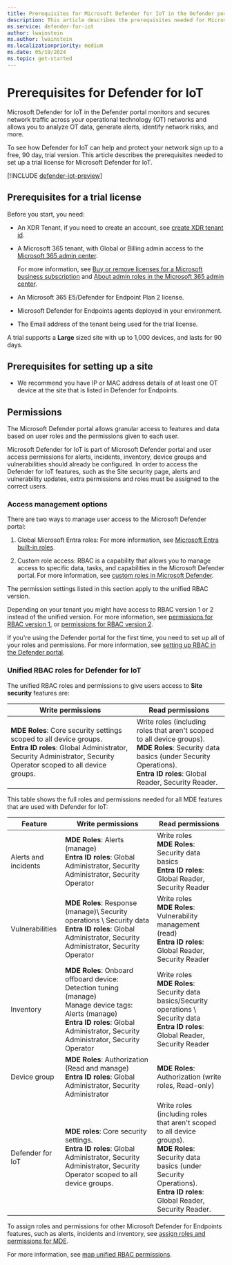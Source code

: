 ```yaml
---
title: Prerequisites for Microsoft Defender for IoT in the Defender portal
description: This article describes the prerequisites needed for Microsoft Defender for IoT in the Microsoft Defender portal
ms.service: defender-for-iot
author: lwainstein
ms.author: lwainstein
ms.localizationpriority: medium
ms.date: 05/19/2024
ms.topic: get-started
---
```


# Prerequisites for Defender for IoT

Microsoft Defender for IoT in the Defender portal monitors and secures network traffic across your operational technology (OT) networks and allows you to analyze OT data, generate alerts, identify network risks, and more.

To see how Defender for IoT can help and protect your network sign up to a free, 90 day, trial version. This article describes the prerequisites needed to set up a trial license for Microsoft Defender for IoT.

[!INCLUDE [defender-iot-preview](../includes//defender-for-iot-defender-public-preview.md)]

## Prerequisites for a trial license

Before you start, you need:

- An XDR Tenant, if you need to create an account, see [create XDR tenant id]().<!-- Limor, can we take out the end part? -->

- A Microsoft 365 tenant, with Global or Billing admin access to the [Microsoft 365 admin center](https://portal.office.com/AdminPortal/Home#/catalog).

    For more information, see [Buy or remove licenses for a Microsoft business subscription](/microsoft-365/commerce/licenses/buy-licenses.md) and [About admin roles in the Microsoft 365 admin center](/microsoft-365/admin/add-users/about-admin-roles.md).

- An Microsoft 365 E5/Defender for Endpoint Plan 2 license.

- Microsoft Defender for Endpoints agents deployed in your environment.

- The Email address of the tenant being used for the trial license.

A trial supports a **Large** sized site with up to 1,000 devices, and lasts for 90 days.

## Prerequisites for setting up a site

- We recommend you have IP or MAC address details of at least one OT device at the site that is listed in Defender for Endpoints.

## Permissions

The Microsoft Defender portal allows granular access to features and data based on user roles and the permissions given to each user.

Microsoft Defender for IoT is part of Microsoft Defender portal and user access permissions for alerts, incidents, inventory, device groups and vulnerabilities should already be configured. In order to access the Defender for IoT features, such as the Site security page, alerts and vulnerability updates, extra permissions and roles must be assigned to the correct users.

### Access management options

There are two ways to manage user access to the Microsoft Defender portal:

1. Global Microsoft Entra roles: For more information, see [Microsoft Entra built-in roles](/entra/identity/role-based-access-control/permissions-reference.md).

1. Custom role access: RBAC is a capability that allows you to manage access to specific data, tasks, and capabilities in the Microsoft Defender portal. For more information, see [custom roles in Microsoft Defender](/defender-xdr/custom-roles.md).

The permission settings listed in this section apply to the unified RBAC version.

Depending on your tenant you might have access to RBAC version 1 or 2 instead of the unified version. For more information, see [permissions for RBAC version 1](/defender-endpoint/prepare-deployment.md), or [permissions for RBAC version 2](/defender-endpoint/user-roles#permission-options.md).  <!-- check these are correct? -->

If you're using the Defender portal for the first time, you need to set up all of your roles and permissions. For more information, see [setting up RBAC in the Defender portal](). <!-- what link here-->

### Unified RBAC roles for Defender for IoT

The unified RBAC roles and permissions to give users access to **Site security** features are:

|Write permissions| Read permissions|
|----|----|
| **MDE Roles**: Core security settings scoped to all device groups. <br>**Entra ID roles**: Global Administrator, Security Administrator, Security Operator scoped to all device groups.| Write roles (including roles that aren't scoped to all device groups). <br> **MDE Roles**: Security data basics (under Security Operations).<br>**Entra ID roles**: Global Reader, Security Reader.|

This table shows the full roles and permissions needed for all MDE features that are used with Defender for IoT:

| Feature | Write permissions | Read permissions |
|---|----|---|
|Alerts and incidents| **MDE Roles**: Alerts (manage) <br> **Entra ID roles**: Global Administrator, Security Administrator, Security Operator| Write roles<br> **MDE Roles**: Security data basics<br>**Entra ID roles**: Global Reader, Security Reader |
|Vulnerabilities | **MDE Roles**: Response (manage)\ Security operations \ Security data <br>**Entra ID roles**: Global Administrator, Security Administrator, Security Operator | Write roles<br> **MDE Roles**: Vulnerability management (read) <br> **Entra ID roles**: Global Reader, Security Reader |
|Inventory| **MDE Roles**: Onboard offboard device: Detection tuning (manage) <br> Manage device tags: Alerts (manage) <br>**Entra ID roles**: Global Administrator, Security Administrator, Security Operator | Write roles <br>**MDE Roles**: Security data basics/Security operations \ Security data <br> **Entra ID roles**: Global Reader, Security Reader |
|Device group| **MDE Roles**: Authorization (Read and manage) <br>**Entra ID roles**: Global Administrator, Security Administrator |**MDE Roles**: Authorization (write roles, Read-only) |
|Defender for IoT| **MDE roles**: Core security settings. <br> **Entra ID roles**: Global Administrator, Security Administrator, Security Operator scoped to all device groups.|Write roles (including roles that aren't scoped to all device groups). <br> **MDE Roles**: Security data basics (under Security Operations).<br> **Entra ID roles**: Global Reader, Security Reader.|

To assign roles and permissions for other Microsoft Defender for Endpoints features, such as alerts, incidents and inventory, see [assign roles and permissions for MDE](/defender-endpoint/prepare-deployment.md).

For more information, see [map unified RBAC permissions](/defender-xdr/compare-rbac-roles.md#microsoft-entra-global-roles-access).
